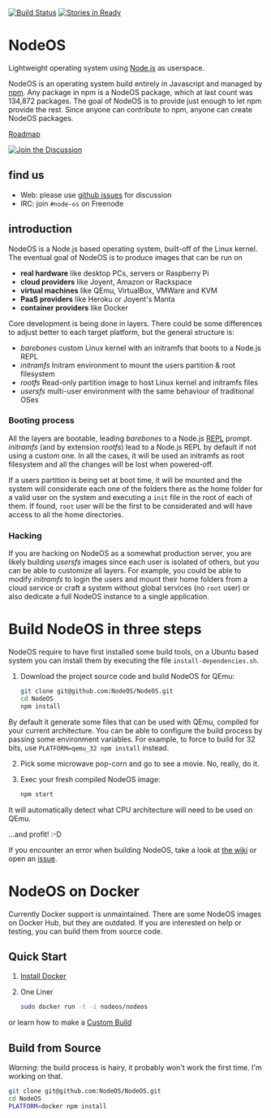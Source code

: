 [![Build Status](https://semaphoreapp.com/api/v1/projects/71d72807-779a-40d3-a8d4-523cd0a52eb3/356164/shields_badge.svg)](https://semaphoreapp.com/nodeos/nodeos)
[![Stories in Ready](https://badge.waffle.io/NodeOS/NodeOS.png?label=ready&title=Ready)](https://waffle.io/NodeOS/NodeOS)
# NodeOS

Lightweight operating system using [Node.js](http://nodejs.org) as userspace.

NodeOS is an operating system build entirely in Javascript and managed by
[npm](https://www.npmjs.com/). Any package in npm is a NodeOS package, which at
last count was 134,872 packages. The goal of NodeOS is to provide just enough to
let npm provide the rest. Since anyone can contribute to npm, anyone can create
NodeOS packages.

[Roadmap](https://github.com/NodeOS/NodeOS/issues/37)

[![Join the Discussion](http://i.imgur.com/hUjSLXt.png)](https://github.com/NodeOS/NodeOS/issues)

## find us

- Web: please use [github issues](https://github.com/NodeOS/NodeOS/issues) for discussion
- IRC: join `#node-os` on Freenode

## introduction

NodeOS is a Node.js based operating system, built-off of the Linux kernel.
The eventual goal of NodeOS is to produce images that can be run on

- **real hardware** like desktop PCs, servers or Raspberry Pi
- **cloud providers** like Joyent, Amazon or Rackspace
- **virtual machines** like QEmu, VirtualBox, VMWare and KVM
- **PaaS providers** like Heroku or Joyent's Manta
- **container providers** like Docker

Core development is being done in layers. There could be some differences to
adjust better to each target platform, but the general structure is:

- *barebones* custom Linux kernel with an initramfs that boots to a Node.js REPL
- *initramfs* Initram environment to mount the users partition & root filesystem
- *rootfs*    Read-only partition image to host Linux kernel and initramfs files
- *usersfs*   multi-user environment with the same behaviour of traditional OSes

### Booting process

All the layers are bootable, leading *barebones* to a Node.js
[REPL](http://nodejs.org/api/repl.html) prompt. *initramfs* (and by extension
*rootfs*) lead to a Node.js REPL by default if not using a custom one. In all
the cases, it will be used an initramfs as root filesystem and all the changes
will be lost when powered-off.

If a users partition is being set at boot time, it will be mounted and the
system will considerate each one of the folders there as the home folder for a
valid user on the system and executing a ```init``` file in the root of each of
them. If found, ```root``` user will be the first to be considerated and will
have access to all the home directories.

### Hacking

If you are hacking on NodeOS as a somewhat production server, you are likely
building *usersfs* images since each user is isolated of others, but you can be
able to customize all layers. For example, you could be able to modify
*initramfs* to login the users and mount their home folders from a cloud service
or craft a system without global services (no ```root``` user) or also dedicate
a full NodeOS instance to a single application.


# Build NodeOS in three steps

NodeOS require to have first installed some build tools, on a Ubuntu based
system you can install them by executing the file ```install-dependencies.sh```.

1. Download the project source code and build NodeOS for QEmu:

    ```bash
    git clone git@github.com:NodeOS/NodeOS.git
    cd NodeOS
    npm install
    ```
By default it generate some files that can be used with QEmu, compiled for your
current architecture. You can be able to configure the build process by passing
some environment variables. For example, to force to build for 32 bits, use
```PLATFORM=qemu_32 npm install``` instead.

2. Pick some microwave pop-corn and go to see a movie. No, really, do it.
3. Exec your fresh compiled NodeOS image:

    ```bash
    npm start
    ```
It will automatically detect what CPU architecture will need to be used on QEmu.

...and profit! :-D

If you encounter an error when building NodeOS, take a look at
[the wiki](https://github.com/NodeOS/NodeOS/wiki/Fixing-NodeOS-Build-Errors) or
open an [issue](https://github.com/NodeOS/NodeOS/issues).

# NodeOS on Docker

Currently Docker support is unmaintained. There are some NodeOS images on Docker
Hub, but they are outdated. If you are interested on help or testing, you can
build them from source code.

## Quick Start

1. [Install Docker](http://docs.docker.io/en/latest/installation/)
2. One Liner

    ```bash
    sudo docker run -t -i nodeos/nodeos
    ```

or learn how to make a [Custom Build](http://node-os.com/blog/get-involved/)

## Build from Source

*Warning*: the build process is hairy, it probably won't work the first time.
I'm working on that.

```bash
git clone git@github.com:NodeOS/NodeOS.git
cd NodeOS
PLATFORM=docker npm install
```
